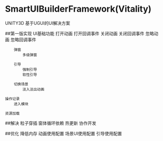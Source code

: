 # SmartUIBuilderFramework(Vitality)
UNITY3D 基于UGUI的UI解决方案

##第一版实现 
	UI基础功能
		打开动画
		打开回调事件
		关闭动画
		关闭回调事件
		忽略动画
		忽略回调事件

		弹窗
			多级弹窗
		
		引导
			强制引导
			软性引导

		切换场景
			淡入淡出动画

	操作记录
		进入模块

	资源加载
		
			
		

##解决 
	粒子穿插
	窗体循环依赖
	热更新
	协作开发

##优化
	降低内存
	动画使用配置
	场景UI使用配置
	引导使用配置
	
	
